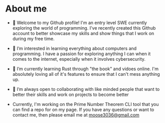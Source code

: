 # About me

- 👋 Welcome to my Github profile! I'm an entry level SWE currently exploring the world of programming. I've recently created this Github account to better showcase my skills and show things that I work on during my free time.
- 👀 I’m interested in learning everything about computers and programming. I have a passion for exploring anything I can when it comes to the internet, especially when it involves cybersecurity.
- 🌱 I’m currently learning Rust through "the book" and vidoes online. I'm absolutely loving all of it's features to ensure that I can't mess anything up.
- 💞️ I’m always open to collaborating with like minded people that want to better their skills and work on projects to become better

- Currently, I'm working on the Prime Number Theorem CLI tool that you can find a repo for on my page. If you have any questions or want to contact me, then please email me at moose3036@gmail.com
